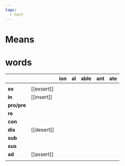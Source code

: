 ```yaml
---
tags:
  - Cert
---
```

# Means

# words
|             |            | **ion** | **al** | **able** | **ant** | **ate** |
| ----------- | ---------- | ------- | ------ | -------- | ------- | ------- |
|             |            |         |        |          |         |         |
| **ex**      | [[exsert]] |         |        |          |         |         |
| **in**      | [[insert]] |         |        |          |         |         |
| **pro/pre** |            |         |        |          |         |         |
| **re**      |            |         |        |          |         |         |
| **con**     |            |         |        |          |         |         |
| **dis**     | [[desert]] |         |        |          |         |         |
| **sub**     |            |         |        |          |         |         |
| **sus**     |            |         |        |          |         |         |
| **ad**      | [[assert]] |         |        |          |         |         |
|             |            |         |        |          |         |         |
